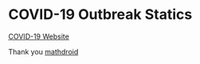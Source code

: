 # COVID-19 Outbreak Statics

[COVID-19 Website](https://www.covid-stats.netlify.com)

Thank you [mathdroid](https://github.com/mathdroid/covid-19-api)
